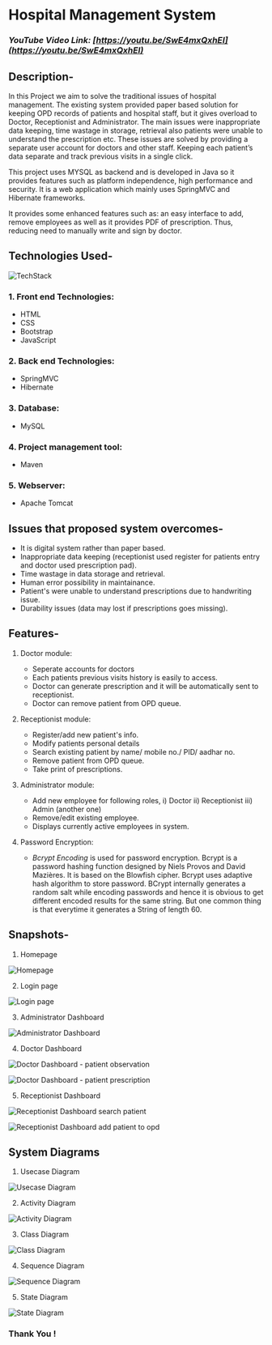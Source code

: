 # Hospital Management System

### _YouTube Video Link: [https://youtu.be/SwE4mxQxhEI](https://youtu.be/SwE4mxQxhEI)_

## Description-
   In this Project we aim to solve the traditional issues of hospital management. The existing system provided paper based solution for keeping OPD records of patients and hospital staff, but it gives overload to Doctor, Receptionist and Administrator.  The main issues were inappropriate data keeping, time wastage in storage, retrieval also patients were unable to understand the prescription etc. These issues are solved by providing a separate user account for doctors and other staff. Keeping each patient’s data separate and track previous visits in a single click. 
   
   This project uses MYSQL as backend and is developed in Java so it provides features such as platform independence, high performance and security. It is a web application which mainly uses SpringMVC and Hibernate frameworks. 
   
   It provides some enhanced features such as: an easy interface to add, remove employees as well as it provides PDF of prescription. Thus, reducing need to manually write  and  sign  by doctor.

## Technologies Used-

![TechStack](https://github.com/rid17pawar/HospitalManagement/blob/master/projectReportPPT/imagesForReadMe/techStack.png)


### 1. Front end Technologies:
  - HTML
  - CSS
  - Bootstrap
  - JavaScript
  
### 2. Back end Technologies:
  - SpringMVC 
  - Hibernate
  
### 3. Database:
  - MySQL
  
### 4. Project management tool:
  - Maven
  
### 5. Webserver:
  - Apache Tomcat
  

## Issues that proposed system overcomes-
   - It is digital system rather than paper based.
   - Inappropriate data keeping (receptionist used register for patients entry and doctor used prescription pad).
   - Time wastage in data storage and retrieval.
   - Human error possibility in maintainance.
   - Patient's were unable to understand prescriptions due to handwriting issue.
   - Durability issues (data may lost if prescriptions goes missing).


## Features-
  1. Doctor module:
      - Seperate accounts for doctors
      - Each patients previous visits history is easily to access.
      - Doctor can generate prescription and it will be automatically sent to receptionist.
      - Doctor can remove patient from OPD queue.
      
  2. Receptionist module:
      - Register/add new patient's info.
      - Modify patients personal details
      - Search existing patient by name/ mobile no./ PID/ aadhar no.
      - Remove patient from OPD queue.
      - Take print of prescriptions.
      
  3. Administrator module:
      - Add new employee for following roles,
                      i) Doctor
                     ii) Receptionist
                    iii) Admin (another one)
      - Remove/edit existing employee. 
      - Displays currently active employees in system.
      
  4. Password Encryption:
      - *_Bcrypt Encoding_* is used for password encryption. Bcrypt is a password hashing function designed by Niels Provos and David Mazières. It is based on the Blowfish cipher. Bcrypt uses adaptive hash algorithm to store password. BCrypt internally generates a random salt while encoding passwords and hence it is obvious to get different encoded results for the same string. But one common thing is that everytime it generates a String of length 60.


## Snapshots-

1. Homepage

![Homepage](https://github.com/rid17pawar/HospitalManagement/blob/master/projectReportPPT/imagesForReadMe/loginpg.png)

2. Login page

![Login page](https://github.com/rid17pawar/HospitalManagement/blob/master/projectReportPPT/imagesForReadMe/loginpg.png)

3. Administrator Dashboard

![Administrator Dashboard](https://github.com/rid17pawar/HospitalManagement/blob/master/projectReportPPT/imagesForReadMe/adminAll.png)

4. Doctor Dashboard

![Doctor Dashboard - patient observation](https://github.com/rid17pawar/HospitalManagement/blob/master/projectReportPPT/imagesForReadMe/doctorObservation.png)

![Doctor Dashboard - patient prescription](https://github.com/rid17pawar/HospitalManagement/blob/master/projectReportPPT/imagesForReadMe/doctorPrescription.png)

5. Receptionist Dashboard

![Receptionist Dashboard search patient](https://github.com/rid17pawar/HospitalManagement/blob/master/projectReportPPT/imagesForReadMe/receptionistSearch.png)

![Receptionist Dashboard add patient to opd](https://github.com/rid17pawar/HospitalManagement/blob/master/projectReportPPT/imagesForReadMe/receptionistAdd.png)

## System Diagrams

1. Usecase Diagram

![Usecase Diagram](https://github.com/rid17pawar/HospitalManagement/tree/master/projectReportPPT/System%20Diagrams/Usecase%20Diagram.jpg)

2. Activity Diagram

![Activity Diagram](https://github.com/rid17pawar/HospitalManagement/tree/master/projectReportPPT/System%20Diagrams/Activity%20Diagram.png)

3. Class Diagram

![Class Diagram](https://github.com/rid17pawar/HospitalManagement/tree/master/projectReportPPT/System%20Diagrams/Class%20Diagram.png)

4. Sequence Diagram

![Sequence Diagram](https://github.com/rid17pawar/HospitalManagement/tree/master/projectReportPPT/System%20Diagrams/Sequence%20Diagram.png)

5. State Diagram

![State Diagram](https://github.com/rid17pawar/HospitalManagement/tree/master/projectReportPPT/System%20Diagrams/State%20Diagram.png)

### Thank You !
